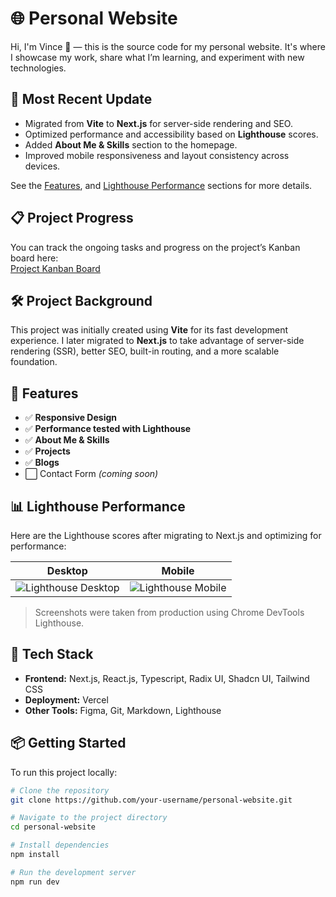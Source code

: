 # 🌐 Personal Website

Hi, I'm Vince 👋 — this is the source code for my personal website. It's where I showcase my work, share what I’m learning, and experiment with new technologies.

## 📌 Most Recent Update

- Migrated from **Vite** to **Next.js** for server-side rendering and SEO.
- Optimized performance and accessibility based on **Lighthouse** scores.
- Added **About Me & Skills** section to the homepage.
- Improved mobile responsiveness and layout consistency across devices.

See the [Features](#-features), and [Lighthouse Performance](#-lighthouse-performance) sections for more details.

## 📋 Project Progress

You can track the ongoing tasks and progress on the project’s Kanban board here:  
<a href="https://github.com/users/vincejosephladrera/projects/5" target="_blank" rel="noopener noreferrer">Project Kanban Board</a>

## 🛠 Project Background

This project was initially created using **Vite** for its fast development experience. I later migrated to **Next.js** to take advantage of server-side rendering (SSR), better SEO, built-in routing, and a more scalable foundation.

## 🚀 Features

- ✅ **Responsive Design**
- ✅ **Performance tested with Lighthouse**
- ✅ **About Me & Skills**
- ✅ **Projects**
- ✅ **Blogs**
- ⬜ Contact Form _(coming soon)_

## 📊 Lighthouse Performance

Here are the Lighthouse scores after migrating to Next.js and optimizing for performance:

| Desktop                                                                                                | Mobile                                                                                                |
| ------------------------------------------------------------------------------------------------------ | ----------------------------------------------------------------------------------------------------- |
| ![Lighthouse Desktop](https://github.com/user-attachments/assets/da8efaaf-c90c-44e2-97b0-33a38656c405) | ![Lighthouse Mobile](https://github.com/user-attachments/assets/78cc126b-f00f-4af5-8b22-a571d439f819) |

> Screenshots were taken from production using Chrome DevTools Lighthouse.

## 🧰 Tech Stack

- **Frontend:** Next.js, React.js, Typescript, Radix UI, Shadcn UI, Tailwind CSS
- **Deployment:** Vercel
- **Other Tools:** Figma, Git, Markdown, Lighthouse

## 📦 Getting Started

To run this project locally:

```bash
# Clone the repository
git clone https://github.com/your-username/personal-website.git

# Navigate to the project directory
cd personal-website

# Install dependencies
npm install

# Run the development server
npm run dev
```
